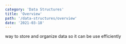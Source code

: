 ```yaml
---
category: 'Data Structures'
title: 'Overview'
path: '/data-structures/overview'
date: '2021-03-18'
---
```


way to store and organize data so it can be use efficiently
